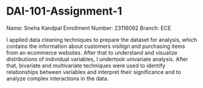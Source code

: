 # DAI-101-Assignment-1
Name: Sneha Kandpal
Enrollment Number: 23116092
Branch: ECE

 I applied data cleaning techniques to prepare the dataset for analysis, which contains the information about customers visitign and purchasing items from an ecommerce websites. After that to understand and visualize distributions of individual variables, I undertook univariate analysis. After that, bivariate and multivariate techniques were used to identify relationships between variables and interpret their significance and to analyze complex interactions in the data.
